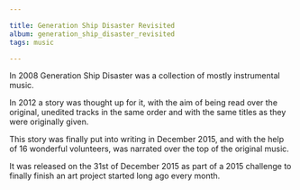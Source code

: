 ```yaml
---

title: Generation Ship Disaster Revisited
album: generation_ship_disaster_revisited
tags: music

---
```


In 2008 Generation Ship Disaster was a collection of mostly instrumental music.

In 2012 a story was thought up for it, with the aim of being read over the original, unedited tracks in the same order and with the same titles as they were originally given.

This story was finally put into writing in December 2015, and with the help of 16 wonderful volunteers, was narrated over the top of the original music.

It was released on the 31st of December 2015 as part of a 2015 challenge to finally finish an art project started long ago every month.
